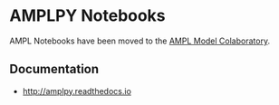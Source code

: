 # AMPLPY Notebooks

AMPL Notebooks have been moved to the [AMPL Model Colaboratory](https://colab.ampl.com/).

## Documentation

- http://amplpy.readthedocs.io
